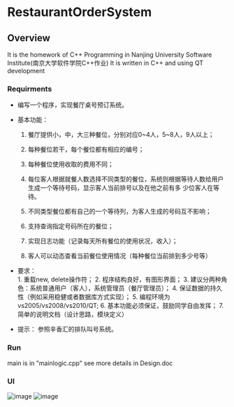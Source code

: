 # RestaurantOrderSystem

## Overview
It is the homework of C++ Programming in Nanjing University Software Institute(南京大学软件学院C++作业)
It is written in C++ and using QT development


### Requirments
+ 编写一个程序，实现餐厅桌号预订系统。
+ 基本功能：
    1. 餐厅提供小，中，大三种餐位，分别对应0~4人，5~8人，9人以上；
    
    2. 每种餐位若干，每个餐位都有相应的编号；
    
    3. 每种餐位使用收取的费用不同；
    
    4. 每位客人根据就餐人数选择不同类型的餐位，系统则根据等待人数给用户生成一个等待号码，显示客人当前排号以及在他之前有多       少位客人在等待。
    
    5. 不同类型餐位都有自己的一个等待列，为客人生成的号码互不影响；
    
    6. 支持查询指定号码所在的餐位；
    
    7. 实现日志功能（记录每天所有餐位的使用状况，收入）；
    
    8. 客人可以动态查看当前餐位使用情况（每种餐位当前排到多少号等）
 


+ 要求：   
         1. 重载new, delete操作符；
         2. 程序结构良好，有图形界面；
         3. 建议分两种角色：系统普通用户（客人），系统管理员（餐厅管理员）；
         4. 保证数据的持久性（例如采用稳健或者数据库方式实现）；
         5. 编程环境为vs2005/vs2008/vs2010/QT;
         6. 基本功能必须保证，鼓励同学自由发挥；
         7. 简单的说明文档（设计思路，模块定义）
+ 提示： 参照辛香汇的排队叫号系统。


### Run
main is in "mainlogic.cpp"
see more details in Design.doc


### UI
![image](https://github.com/liveangel-js/RestaurantOrderSystem/UI1.jpg)
![image](https://github.com/liveangel-js/RestaurantOrderSystem/UI2.jpg)

